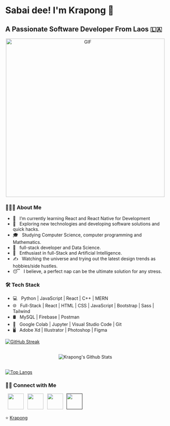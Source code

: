 <h1> Sabai dee! I'm Krapong 👋 </h1>
<h2> A Passionate Software Developer From Laos 🇱🇦 </h2>
<div align="center">
  <img alt="GIF" src="![Screenshot of a comment on a GitHub issue showing an image, added in the Markdown, of an Octocat smiling and raising a tentacle.](https://myoctocat.com/assets/images/base-octocat.svg)" width="500"/>
</div>
<h3> 👨🏻‍💻 About Me </h3>

- 🔭 &nbsp; I’m currently learning React and React Native for Development
- 🤔 &nbsp; Exploring new technologies and developing software solutions and quick hacks.
- 🎓 &nbsp; Studying Computer Science, computer programming and Mathematics.
- 💼 &nbsp; full-stack developer and Data Science.
- 🌱 &nbsp; Enthusiast in full-Stack and Artificial Intelligence.
- ✍️ &nbsp; Watching the universe and trying out the latest design trends as hobbies/side hustles.
- 😴 &nbsp; I believe, a perfect nap can be the ultimate solution for any stress.

<h3>🛠 Tech Stack</h3>

- 💻 &nbsp; Python | JavaScript | React | C++ | MERN
- 🌐 &nbsp; Full-Stack | React | HTML | CSS | JavaScript | Bootstrap | Sass | Tailwind
- 🛢 &nbsp; MySQL | Firebase | Postman
- 🔧 &nbsp; Google Colab | Jupyter | Visual Studio Code | Git
- 🖥 &nbsp; Adobe Xd | Illustrator | Photoshop | Figma

[![GitHub Streak](https://github-readme-streak-stats.herokuapp.com?user=kumawatkrapong&theme=submarine-flowers&border_radius=5&fire=DD701B)](https://git.io/streak-stats)

<br>

<div align="center">
  <img src="https://github-readme-stats.vercel.app/api?username=kumawatkrapong&include_all_commits=true&count_private=true&show_icons=true&line_height=20&title_color=7A7ADB&icon_color=2234AE&text_color=D3D3D3&bg_color=0,000000,130F40" alt="Krapong's Github Stats">
</div>

<br>

[![Top Langs](https://github-readme-stats.vercel.app/api/top-langs/?username=kumawatkrapong&layout=compact&text_color=daf7dc&bg_color=151515)](https://github.com/kumawatkrapong/github-readme-stats)

<h3> 🤝🏻 Connect with Me </h3>

<p>
  &nbsp; <a href="https://twitter.com/" target="_blank" rel="noopener noreferrer"><img src="https://img.icons8.com/plasticine/100/000000/twitter.png" width="50" /></a>
  &nbsp; <a href="https://www.linkedin.com/" target="_blank" rel="noopener noreferrer"><img src="https://img.icons8.com/plasticine/100/000000/instagram-new.png" width="50" /></a>
  &nbsp; <a href="https://www.linkedin.com/" target="_blank" rel="noopener noreferrer"><img src="https://img.icons8.com/plasticine/100/000000/linkedin.png" width="50" /></a>
  &nbsp; <a href="" target="_blank" rel="noopener noreferrer"><img src="https://img.icons8.com/plasticine/100/000000/gmail.png" width="50" /></a>
</p>

⭐️ [Krapong](https://github.com/Kapongz)
